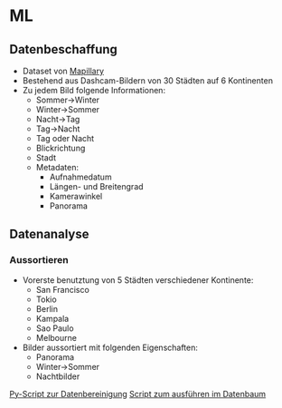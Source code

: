 # ML

## Datenbeschaffung

- Dataset von [Mapillary](https://www.mapillary.com/dataset/places)
- Bestehend aus Dashcam-Bildern von 30 Städten auf 6 Kontinenten
- Zu jedem Bild folgende Informationen:
  - Sommer->Winter
  - Winter->Sommer
  - Nacht->Tag
  - Tag->Nacht
  - Tag oder Nacht
  - Blickrichtung
  - Stadt
  - Metadaten:
    - Aufnahmedatum
    - Längen- und Breitengrad
    - Kamerawinkel
    - Panorama

## Datenanalyse

### Aussortieren

- Vorerste benutztung von 5 Städten verschiedener Kontinente:
  - San Francisco
  - Tokio
  - Berlin
  - Kampala
  - Sao Paulo
  - Melbourne
- Bilder aussortiert mit folgenden Eigenschaften:
  - Panorama
  - Winter->Sommer
  - Nachtbilder

[Py-Script zur Datenbereinigung](./flatten_dataset.py)
[Script zum ausführen im Datenbaum](./run_flatten_script.sh)
